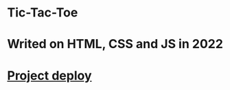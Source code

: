 # Tic-Tac-Toe
# Writed on HTML, CSS and JS in 2022
# [Project deploy](https://alexanderkrat.github.io/tic-tac-toe/)
